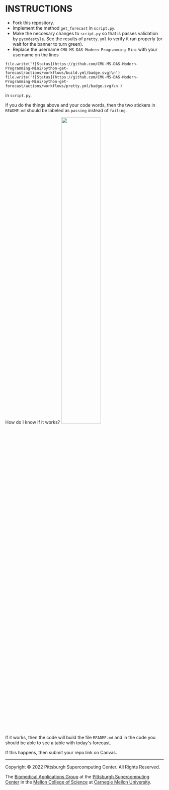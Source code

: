 # INSTRUCTIONS

* Fork this repository.
* Implement the method `get_forecast` in `script.py`.
* Make the neccesary changes to `script.py` so that is passes validation by `pycodestyle`. See the results of `pretty.yml` to verify it ran properly (or wait for the banner to turn green).
* Replace the username `CMU-MS-DAS-Modern-Programming-Mini` with your username on the lines

```
file.write('![Status](https://github.com/CMU-MS-DAS-Modern-Programming-Mini/python-get-forecast/actions/workflows/build.yml/badge.svg)\n')
file.write('![Status](https://github.com/CMU-MS-DAS-Modern-Programming-Mini/python-get-forecast/actions/workflows/pretty.yml/badge.svg)\n')
```

in `script.py`.

If you do the things above and your code words, then the two stickers in `README.md` should be labeled as `passing` instead of `failing`.

How do I know if it works?
<img src="https://media4.giphy.com/media/26tP4gFBQewkLnMv6/giphy.gif?cid=ecf05e477gnw5ugddx8948noiswdfba4yk0ogacgl6yqoqh0&rid=giphy.gif&ct=g" width="50%" />

If it works, then the code will build the file `README.md` and in the code you should be able to see a table with today's forecast.

If this happens, then submit your repo link on Canvas.

---
Copyright © 2022 Pittsburgh Supercomputing Center. All Rights Reserved.

The [Biomedical Applications Group](https://www.psc.edu/biomedical-applications/) at the [Pittsburgh Supercomputing Center](http://www.psc.edu) in the [Mellon College of Science](https://www.cmu.edu/mcs/) at [Carnegie Mellon University](http://www.cmu.edu).